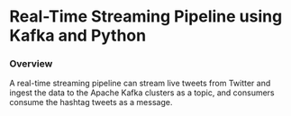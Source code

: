 # Real-Time  Streaming Pipeline using Kafka and Python

### Overview 
A real-time streaming pipeline can stream live tweets from Twitter and ingest the data to the Apache Kafka clusters as a topic, and consumers consume the hashtag tweets as a message.
